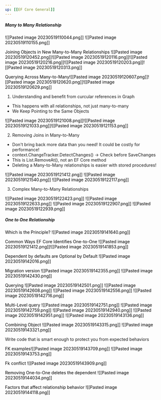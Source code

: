 ```yaml
---
up: [[EF Core General]]
---
```

##### Many to Many Relationship
<mark style="background: transparent;"></mark><mark style="background: transparent;">![[Pasted image 20230519110044.png]] ![[Pasted image 20230519110155.png]]</mark>

<mark style="background: transparent;">Joining Objects in New Many-to-Many Relationships</mark> <mark style="background: transparent;">![[Pasted image 20230519120452.png]]![[Pasted image 20230519120116.png]]![[Pasted image 20230519120216.png]]![[Pasted image 20230519120203.png]]![[Pasted image 20230519120313.png]]</mark>

<mark style="background: transparent;">Querying Across Many-to-Many</mark><mark style="background: transparent;">![[Pasted image 20230519120607.png]]![[Pasted image 20230519120620.png]]![[Pasted image 20230519120629.png]]</mark>

1) Understanding and benefit from curcular references in Graph
- This happens with all relationships, not just many-to-many
- We Keep Pointing to the Same Objects

<mark style="background: transparent;"></mark><mark style="background: transparent;">![[Pasted image 20230519121008.png]]![[Pasted image 20230519121033.png]]![[Pasted image 20230519121153.png]]</mark>

2) Removing Joins in Many-to-Many
- Don't bring back more data than you need! It could be costly for performance! 
- context.ChangeTracker.DetectChanges() -> Check before SaveChanges
- This is List.RemoveAt(), not an EF Core method
- Deleting a Many-to-Many relationships is easier with stored procedures!

<mark style="background: transparent;"></mark><mark style="background: transparent;">![[Pasted image 20230519121412.png]] ![[Pasted image 20230519121540.png]] ![[Pasted image 20230519122117.png]]</mark>

3) Complex Many-to-Many Relationships

<mark style="background: transparent;"></mark><mark style="background: transparent;">![[Pasted image 20230519122423.png]] ![[Pasted image 20230519122633.png]] ![[Pasted image 20230519122907.png]] ![[Pasted image 20230519122939.png]]</mark>
##### One to One Relationship

<mark style="background: transparent;">Which is the Principle?</mark> <mark style="background: transparent;">![[Pasted image 20230519141640.png]]</mark>

<mark style="background: transparent;">Common Ways EF Core Identifies One-to-One</mark><mark style="background: transparent;"> ![[Pasted image 20230519121412.png]]![[Pasted image 20230519141853.png]] </mark>

<mark style="background: transparent;">Dependent by defaults are Optional by Default</mark> <mark style="background: transparent;">![[Pasted image 20230519142016.png]]</mark>

<mark style="background: transparent;">Migration version</mark> <mark style="background: transparent;">![[Pasted image 20230519142355.png]] ![[Pasted image 20230519142430.png]]</mark>

<mark style="background: transparent;">Querying</mark> <mark style="background: transparent;">![[Pasted image 20230519142501.png]] ![[Pasted image 20230519142608.png]] ![[Pasted image 20230519142556.png]] ![[Pasted image 20230519142716.png]]</mark>

<mark style="background: transparent;">Multi-Level query</mark> <mark style="background: transparent;">![[Pasted image 20230519142751.png]] ![[Pasted image 20230519142759.png]] ![[Pasted image 20230519142940.png]] ![[Pasted image 20230519142951.png]] ![[Pasted image 20230519143136.png]]</mark>

<mark style="background: transparent;">Combining Object</mark> <mark style="background: transparent;">![[Pasted image 20230519143315.png]] ![[Pasted image 20230519143321.png]]</mark>

Write code that is smart enough to protect you from expected behaviors

<mark style="background: transparent;">FK examples</mark><mark style="background: transparent;">![[Pasted image 20230519143709.png]] ![[Pasted image 20230519143753.png]]</mark>

<mark style="background: transparent;">Fk conflict</mark> <mark style="background: transparent;">![[Pasted image 20230519143909.png]]</mark>

<mark style="background: transparent;">Removing One-to-One deletes the dependent</mark> <mark style="background: transparent;">![[Pasted image 20230519144034.png]]</mark>

<mark style="background: transparent;">Factors that affect relationship behavior</mark> <mark style="background: transparent;">![[Pasted image 20230519144118.png]]</mark>
